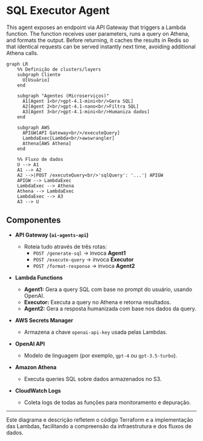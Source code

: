 # SQL Executor Agent

This agent exposes an endpoint via API Gateway that triggers a Lambda function. The function receives user parameters, runs a query on Athena, and formats the output. Before returning, it caches the results in Redis so that identical requests can be served instantly next time, avoiding additional Athena calls.

```mermaid
graph LR
    %% Definição de clusters/layers
    subgraph Cliente
      U[Usuário]
    end

    subgraph "Agentes (Microserviços)"
      A1[Agent 1<br/>gpt-4.1-mini<br/>Gera SQL]
      A2[Agent 2<br/>gpt-4.1-nano<br/>Filtra SQL]
      A3[Agent 3<br/>gpt-4.1-mini<br/>Humaniza dados]
    end

    subgraph AWS
      APIGW[API Gateway<br/>/executeQuery]
      LambdaExec[Lambda<br/>awswrangler]
      Athena[AWS Athena]
    end

    %% Fluxo de dados
    U --> A1
    A1 --> A2
    A2 -->|POST /executeQuery<br/>'sqlQuery': '...'| APIGW
    APIGW --> LambdaExec
    LambdaExec --> Athena
    Athena --> LambdaExec
    LambdaExec --> A3
    A3 --> U
```

## Componentes

- **API Gateway (`ai-agents-api`)**

  - Roteia tudo através de três rotas:
    - `POST /generate-sql` → invoca **Agent1**
    - `POST /execute-query` → invoca **Executor**
    - `POST /format-response` → invoca **Agent2**

- **Lambda Functions**

  - **Agent1:** Gera a query SQL com base no prompt do usuário, usando OpenAI.
  - **Executor:** Executa a query no Athena e retorna resultados.
  - **Agent2:** Gera a resposta humanizada com base nos dados da query.

- **AWS Secrets Manager**

  - Armazena a chave `openai-api-key` usada pelas Lambdas.

- **OpenAI API**

  - Modelo de linguagem (por exemplo, `gpt-4` ou `gpt-3.5-turbo`).

- **Amazon Athena**

  - Executa queries SQL sobre dados armazenados no S3.

- **CloudWatch Logs**
  - Coleta logs de todas as funções para monitoramento e depuração.

---

Este diagrama e descrição refletem o código Terraform e a implementação das Lambdas, facilitando a compreensão da infraestrutura e dos fluxos de dados.

